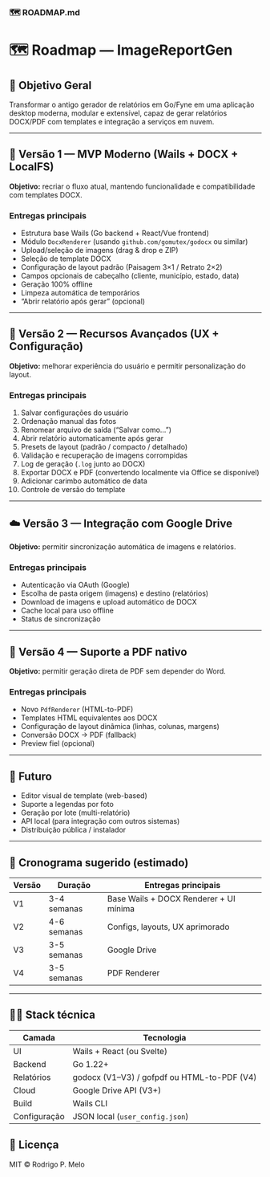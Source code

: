 ### 🗺️ **ROADMAP.md**

# 🗺️ Roadmap — ImageReportGen

## 🎯 Objetivo Geral
Transformar o antigo gerador de relatórios em Go/Fyne em uma aplicação desktop moderna, modular e extensível, capaz de gerar relatórios DOCX/PDF com templates e integração a serviços em nuvem.

---

## 🧩 Versão 1 — MVP Moderno (Wails + DOCX + LocalFS)

**Objetivo:** recriar o fluxo atual, mantendo funcionalidade e compatibilidade com templates DOCX.

### Entregas principais
- Estrutura base Wails (Go backend + React/Vue frontend)
- Módulo `DocxRenderer` (usando `github.com/gomutex/godocx` ou similar)
- Upload/seleção de imagens (drag & drop e ZIP)
- Seleção de template DOCX
- Configuração de layout padrão (Paisagem 3×1 / Retrato 2×2)
- Campos opcionais de cabeçalho (cliente, município, estado, data)
- Geração 100% offline
- Limpeza automática de temporários
- “Abrir relatório após gerar” (opcional)

---

## 🧭 Versão 2 — Recursos Avançados (UX + Configuração)

**Objetivo:** melhorar experiência do usuário e permitir personalização do layout.

### Entregas principais
1. Salvar configurações do usuário
2. Ordenação manual das fotos
3. Renomear arquivo de saída (“Salvar como…”)
4. Abrir relatório automaticamente após gerar
5. Presets de layout (padrão / compacto / detalhado)
6. Validação e recuperação de imagens corrompidas
7. Log de geração (`.log` junto ao DOCX)
8. Exportar DOCX e PDF (convertendo localmente via Office se disponível)
9. Adicionar carimbo automático de data
10. Controle de versão do template

---

## ☁️ Versão 3 — Integração com Google Drive

**Objetivo:** permitir sincronização automática de imagens e relatórios.

### Entregas principais
- Autenticação via OAuth (Google)
- Escolha de pasta origem (imagens) e destino (relatórios)
- Download de imagens e upload automático de DOCX
- Cache local para uso offline
- Status de sincronização

---

## 🧾 Versão 4 — Suporte a PDF nativo

**Objetivo:** permitir geração direta de PDF sem depender do Word.

### Entregas principais
- Novo `PdfRenderer` (HTML-to-PDF)
- Templates HTML equivalentes aos DOCX
- Configuração de layout dinâmica (linhas, colunas, margens)
- Conversão DOCX → PDF (fallback)
- Preview fiel (opcional)

---

## 🔮 Futuro

- Editor visual de template (web-based)
- Suporte a legendas por foto
- Geração por lote (multi-relatório)
- API local (para integração com outros sistemas)
- Distribuição pública / instalador

---

## 📅 Cronograma sugerido (estimado)

| Versão | Duração | Entregas principais |
|---------|----------|--------------------|
| V1 | 3-4 semanas | Base Wails + DOCX Renderer + UI mínima |
| V2 | 4-6 semanas | Configs, layouts, UX aprimorado |
| V3 | 3-5 semanas | Google Drive |
| V4 | 3-5 semanas | PDF Renderer |

---

## 🧑‍💻 Stack técnica

| Camada | Tecnologia |
|--------|-------------|
| UI | Wails + React (ou Svelte) |
| Backend | Go 1.22+ |
| Relatórios | godocx (V1–V3) / gofpdf ou HTML-to-PDF (V4) |
| Cloud | Google Drive API (V3+) |
| Build | Wails CLI |
| Configuração | JSON local (`user_config.json`) |


## 📜 Licença

MIT © Rodrigo P. Melo
